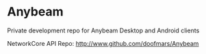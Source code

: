 Anybeam
=======

Private development repo for Anybeam Desktop and Android clients

NetworkCore API Repo: http://www.github.com/doofmars/Anybeam
